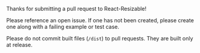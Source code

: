 Thanks for submitting a pull request to React-Resizable!

Please reference an open issue. If one has not been created, please create one along with a failing
example or test case.

Please do not commit built files (`/dist`) to pull requests. They are built only at release.
